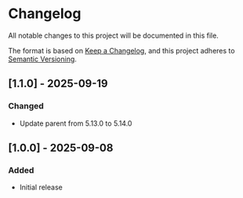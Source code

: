 # Changelog

All notable changes to this project will be documented in this file.

The format is based on [Keep a Changelog](https://keepachangelog.com/en/1.0.0/), and this project adheres
to [Semantic Versioning](https://semver.org/spec/v2.0.0.html).

## [1.1.0] - 2025-09-19

### Changed

- Update parent from 5.13.0 to 5.14.0

## [1.0.0] - 2025-09-08

### Added

- Initial release
